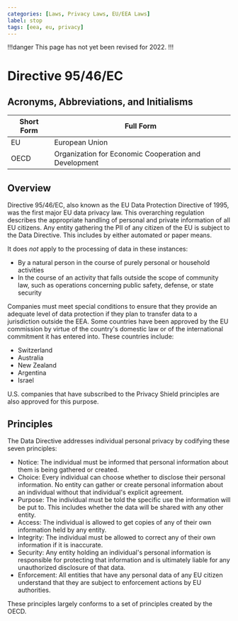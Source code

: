 ```yaml
---
categories: [Laws, Privacy Laws, EU/EEA Laws]
label: stop
tags: [eea, eu, privacy]
---
```


!!!danger
This page has not yet been revised for 2022.
!!!

# Directive 95/46/EC

## Acronyms, Abbreviations, and Initialisms

| Short Form | Full Form |
| - | - |
| EU | European Union |
| OECD | Organization for Economic Cooperation and Development |

## Overview

Directive 95/46/EC, also known as the EU Data Protection Directive of 1995, was the first major EU data privacy law. This overarching regulation describes the appropriate handling of personal and private information of all EU citizens. Any entity gathering the PII of any citizen of the EU is subject to the Data Directive. This includes by either automated or paper means.

It does *not* apply to the processing of data in these instances:

- By a natural person in the course of purely personal or household activities
- In the course of an activity that falls outside the scope of community law, such as operations concerning public safety, defense, or state security

Companies must meet special conditions to ensure that they provide an adequate level of data protection if they plan to transfer data to a jurisdiction outside the EEA. Some countries have been approved by the EU commission by virtue of the country's domestic law or of the international commitment it has entered into. These countries include:

- Switzerland
- Australia
- New Zealand
- Argentina
- Israel

U.S. companies that have subscribed to the Privacy Shield principles are also approved for this purpose.

## Principles

The Data Directive addresses individual personal privacy by codifying these seven principles:

- Notice: The individual must be informed that personal information about them is being gathered or created.
- Choice: Every individual can choose whether to disclose their personal information. No entity can gather or create personal information about an individual without that individual's explicit agreement.
- Purpose: The individual must be told the specific use the information will be put to. This includes whether the data will be shared with any other entity.
- Access: The individual is allowed to get copies of any of their own information held by any entity.
- Integrity: The individual must be allowed to correct any of their own information if it is inaccurate.
- Security: Any entity holding an individual's personal information is responsible for protecting that information and is ultimately liable for any unauthorized disclosure of that data.
- Enforcement: All entities that have any personal data of any EU citizen understand that they are subject to enforcement actions by EU authorities.

These principles largely conforms to a set of principles created by the OECD.
